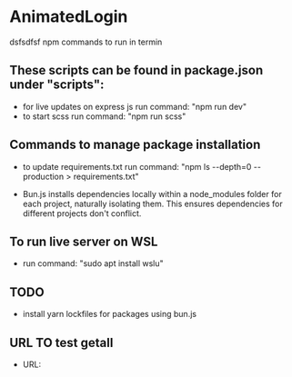 # AnimatedLogin
dsfsdfsf
npm commands to run in termin

## These scripts can be found in package.json under "scripts":

- for live updates on express js run command: "npm run dev"
- to start scss run command: "npm run scss"

## Commands to manage package installation

<!-- - to install requirements.txt run command: -->
- to update requirements.txt run command: "npm ls --depth=0 --production > requirements.txt"

- Bun.js installs dependencies locally within a node_modules folder for each project, naturally isolating them.
  This ensures dependencies for different projects don't conflict.

## To run live server on WSL

- run command: "sudo apt install wslu"


## TODO

- install yarn lockfiles for packages using bun.js



## URL TO test getall

- URL:
<!-- $UBUNTUIP:$PORT/api/getall -->